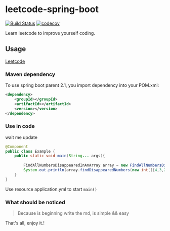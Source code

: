 leetcode-spring-boot
===================

[![Build Status](https://github.com/Yusifan520/leetcode-spring-boot/workflows/Java%20CI/badge.svg)](https://github.com/Yusifan520/leetcode-spring-boot)
[![codecov](https://codecov.io/gh/hatakawas/redlock-spring-boot/branch/master/graph/badge.svg)](https://codecov.io/gh/hatakawas/redlock-spring-boot)

Learn leetcode to improve yourself coding.

## Usage

[Leetcode](https://leetcode.com/problems)

### Maven dependency

To use spring boot parent 2.1, you import dependency into your POM.xml:
````xml
<dependency>
    <groupId></groupId>
    <artifactId></artifactId>
    <version></version>
</dependency>
````

### Use in code

wait me update

```java
@Component
public class Example {
    public static void main(String... args){
 
        FindAllNumbersDisappearedInAnArray array = new FindAllNumbersDisappearedInAnArray();
        System.out.println(array.findDisappearedNumbers(new int[]{4,3,2,7,8,2,3,1}));
    } 
}
```

 Use resource application.yml to start `main()`

### What should be noticed

> Because is beginning write the md, is simple &&  easy

That's all, enjoy it.!
